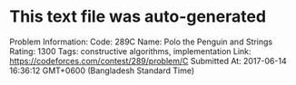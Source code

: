 # This text file was auto-generated

Problem Information:
Code: 289C
Name: Polo the Penguin and Strings
Rating: 1300
Tags: constructive algorithms, implementation
Link: https://codeforces.com/contest/289/problem/C
Submitted At: 2017-06-14 16:36:12 GMT+0600 (Bangladesh Standard Time)